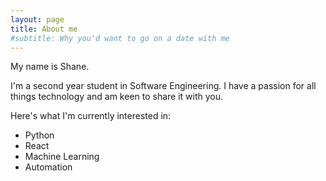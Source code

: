 ```yaml
---
layout: page
title: About me
#subtitle: Why you'd want to go on a date with me
---
```


My name is Shane.

I'm a second year student in Software Engineering. I have a passion for all things technology and am keen to share it with you.

Here's what I'm currently interested in:

- Python
- React
- Machine Learning
- Automation

<!--
My name is Inigo Montoya. I have the following qualities: -- I rock a great mustache  I'm extremely loyal to my familyWhat else do you need?
### my history
To be honest, I'm having some trouble remembering right now, so why don't you just watch [my movie](http://en.wikipedia.org/wiki/The_Princess_Bride_%28film%29) and it will answer **all** your questions.
 -->
